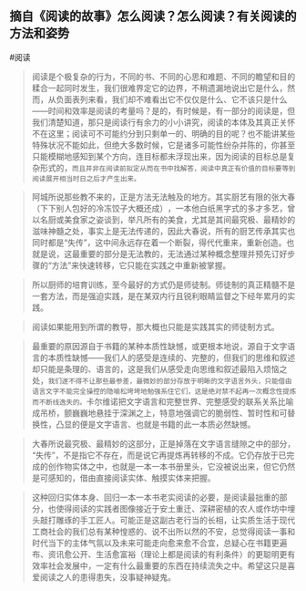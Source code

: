 ## 摘自《阅读的故事》怎么阅读？怎么阅读？有关阅读的方法和姿势
#阅读

> 阅读是个极复杂的行为，不同的书、不同的心思和难题、不同的瞻望和目的糅合一起同时发生，我们很难界定它的边界，不稍遗漏地说出它是什么，然而，从负面表列来看，我们却不难看出它不仅仅是什么、它不该只是什么——时间和效率是阅读的考量吗？是的，有时候是，有一部分的阅读是，但我们清楚知道，那只是阅读行有余力的小小讲究，阅读的本体及其真正关怀不在这里；阅读可不可能约分到只剩单一的、明确的目的呢？也不能讲某些特殊状况不能如此，但绝大多数时候，它是诸多可能性纷杂并陈的，你甚至只能模糊地感知到某个方向，连目标都未浮现出来，因为阅读的目标总是复杂形式的，`而且并非在阅读前拟定从而在书中找解答，阅读中真正有价值的目标要等到阅读展开相当时日之后才产生出来。`

> 阿城所说那些教不来的，正是方法无法触及的地方。其实厨艺有限的张大春（下下别人包好的冷冻饺子大概还成）​，一本他白纸黑字式的多才多艺，曾以名厨或美食家之姿谈到，举凡所有的美食，尤其是其间最究极、最精妙的滋味神髓之处，事实上是无法传递的，因此大春说，所有的厨艺传承其实也同时都是“失传”​，这中间永远存在着一个断裂，得代代重来，重新创造。也就是说，这最重要的部分是无法教的，无法通过某种概念整理并预先订好步骤的“方法”来快速转移，它只能在实践之中重新被掌握。

> 所以厨师的培育训练，至今最好的方式仍是师徒制。师徒制的真正精髓不是一套方法，而是强迫实践，是在某双内行且锐利眼睛监督之下经年累月的实践。

> 阅读如果能用到所谓的教导，那大概也只能是实践其实的师徒制方式。

> 最重要的原因源自于书籍的某种本质性缺憾，或更根本地说，源自于文字语言的本质性缺憾——我们人的感受是连续的、完整的，但我们的思维和叙述却只能是条理的、语言的，这是我们从感受走向思维和叙述最陷入烦恼之处，`我们遂不得不让那些最参差，最微妙的部分存放于明晰的文字语言外头，只能借由语言文字不能完全操控的隐喻松垮垮地勉强系住它们，这是绝对禁不起再一次概念性提炼而不断线逸失的。`卡尔维诺把文字语言和完整世界、完整感受的联系关系比喻成吊桥，颤巍巍地悬挂于深渊之上，特意地强调它的脆弱性、暂时性和可替换性，凸显的便是文字语言、也就是书籍的此一本质必然缺憾。

> 大春所说最究极、最精妙的这部分，正是掉落在文字语言缝隙之中的部分，​“失传”​，不是指它不存在，而是说它再提炼再转移的不成。它仍存放于已完成的创作物实体之中，也就是一本一本书册里头，它没被说出来，但它仍然是可感知的，借由直接阅读实体、触摸实体来把握。

> 这种回归实体本身、回归一本一本书老实阅读的必要，是阅读最拙重的部分，也使得阅读的实践者图像接近于安土重迁、深耕密植的农人或作坊中埋头敲打雕琢的手工匠人。可能正是这副古老行当的长相，让实质生活于现代工商社会的我们总有某种惶惑的、说不出所以然的不安，总觉得阅读一事和时代当下的主体气氛以及未来可能走向愈来愈不合宜，总疑心在书籍更遍布、资讯愈公开、生活愈富裕（理论上都是阅读的有利条件）的更聪明更有效率社会发展中，一定有什么最重要的东西在持续流失之中。希望这只是喜爱阅读之人的患得患失，没事疑神疑鬼。


